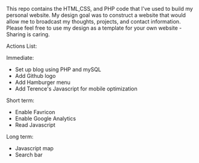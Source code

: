 This repo contains the HTML,CSS, and PHP code that I've used to build my personal website.
My design goal was to construct a website that would allow me to broadcast my thoughts, projects, and contact information.
Please feel free to use my design as a template for your own website - Sharing is caring.

Actions List:

Immediate:
- Set up blog using PHP and mySQL
- Add Github logo
- Add Hamburger menu
- Add Terence's Javascript for mobile optimization

Short term:
- Enable Favricon
- Enable Google Analytics
- Read Javascript

Long term:
- Javascript map
- Search bar

